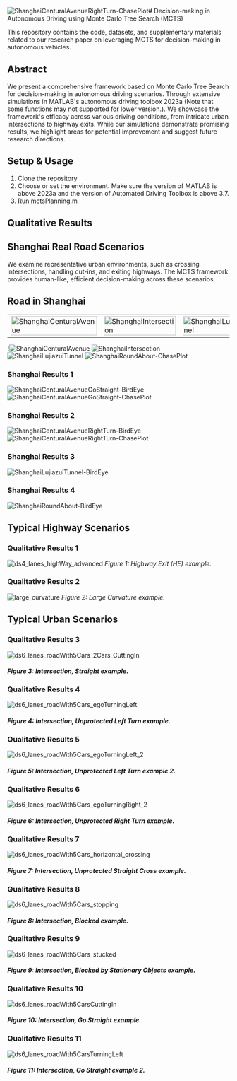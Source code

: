 ![ShanghaiCenturalAvenueRightTurn-ChasePlot](https://github.com/zhongshun/MCTS_for_Behavior_Planning/assets/14044932/f065cddf-2a65-4574-99b6-46569a9942b5)# Decision-making in Autonomous Driving using Monte Carlo Tree Search (MCTS)

This repository contains the code, datasets, and supplementary materials related to our research paper on leveraging MCTS for decision-making in autonomous vehicles. 

## Abstract

We present a comprehensive framework based on Monte Carlo Tree Search for decision-making in autonomous driving scenarios. Through extensive simulations in MATLAB's autonomous driving toolbox 2023a (Note that some functions may not supported for lower version.). We showcase the framework's efficacy across various driving conditions, from intricate urban intersections to highway exits. While our simulations demonstrate promising results, we highlight areas for potential improvement and suggest future research directions.

## Setup & Usage

1. Clone the repository
2. Choose or set the environment. Make sure the version of MATLAB is above 2023a and the version of Automated Driving Toolbox is above 3.7.
3. Run mctsPlanning.m

## Qualitative Results


##  Shanghai Real Road Scenarios
We examine representative urban environments, such as crossing intersections, handling cut-ins, and exiting highways. The MCTS framework provides human-like, efficient decision-making across these scenarios. 


## Road in Shanghai
<table>
  <tr>
    <td><img src="https://github.com/zhongshun/MCTS_for_Behavior_Planning/assets/14044932/83dd9359-907e-4bb6-aa78-44418a43dc49" alt="ShanghaiCenturalAvenue" width="100%"/></td>
    <td><img src="https://github.com/zhongshun/MCTS_for_Behavior_Planning/assets/14044932/ce8fe49c-74ca-403a-9819-9605335e1412" alt="ShanghaiIntersection" width="100%"/></td>
    <td><img src="https://github.com/zhongshun/MCTS_for_Behavior_Planning/assets/14044932/4b419c0f-5f5b-4bbd-83de-c18befa8b5d1" alt="ShanghaiLujiazuiTunnel" width="100%"/></td>
    <td><img src="https://github.com/zhongshun/MCTS_for_Behavior_Planning/assets/14044932/4b71eab5-08ce-4cfa-9587-a5bca752ba23" alt="ShanghaiLujiazuiTunnel" width="100%"/></td>
</table>


!![ShanghaiCenturalAvenue](https://github.com/zhongshun/MCTS_for_Behavior_Planning/assets/14044932/83dd9359-907e-4bb6-aa78-44418a43dc49)
![ShanghaiIntersection](https://github.com/zhongshun/MCTS_for_Behavior_Planning/assets/14044932/ce8fe49c-74ca-403a-9819-9605335e1412)
![ShanghaiLujiazuiTunnel](https://github.com/zhongshun/MCTS_for_Behavior_Planning/assets/14044932/4b419c0f-5f5b-4bbd-83de-c18befa8b5d1)
![ShanghaiRoundAbout-ChasePlot](https://github.com/zhongshun/MCTS_for_Behavior_Planning/assets/14044932/4b71eab5-08ce-4cfa-9587-a5bca752ba23)

<!--
<img src="https://github.com/zhongshun/MCTS_for_Behavior_Planning/assets/14044932/a7841a81-12d8-469b-b5a1-52c089a50d64" width="300" alt="Description of GIF">
_Figure 1: Shanghai Century Avenue._
-->

<!--![ShanghaiCenturalAvenueGoStraight-BirdEye](https://github.com/zhongshun/MCTS_for_Behavior_Planning/assets/14044932/e8ac453f-2995-4149-b5e7-26a657f290ee)-->
<!--![ShanghaiCenturalAvenueGoStraight-ChasePlot](https://github.com/zhongshun/MCTS_for_Behavior_Planning/assets/14044932/a7841a81-12d8-469b-b5a1-52c089a50d64)-->

### Shanghai Results 1
![ShanghaiCenturalAvenueGoStraight-BirdEye](https://github.com/zhongshun/MCTS_for_Behavior_Planning/assets/14044932/f39fd4e6-8a88-42dc-a896-6dad7084765c)
![ShanghaiCenturalAvenueGoStraight-ChasePlot](https://github.com/zhongshun/MCTS_for_Behavior_Planning/assets/14044932/05b413b6-b42b-4686-9ebc-001ba0a88ad9)


### Shanghai Results 2
![ShanghaiCenturalAvenueRightTurn-BirdEye](https://github.com/zhongshun/MCTS_for_Behavior_Planning/assets/14044932/8524e6b3-dd5b-430e-94a0-4d13e3839cea)
![ShanghaiCenturalAvenueRightTurn-ChasePlot](https://github.com/zhongshun/MCTS_for_Behavior_Planning/assets/14044932/4fcd2284-5c00-403a-b3ec-b0dd48a87711)

### Shanghai Results 3
![ShanghaiLujiazuiTunnel-BirdEye](https://github.com/zhongshun/MCTS_for_Behavior_Planning/assets/14044932/71c72961-972f-42e4-ad4a-779e679ae5a6)


### Shanghai Results 4
![ShanghaiRoundAbout-BirdEye](https://github.com/zhongshun/MCTS_for_Behavior_Planning/assets/14044932/581688f7-3c00-4485-86b7-b4c877c57e54)



##  Typical Highway Scenarios
 
### Qualitative Results 1
![ds4_lanes_highWay_advanced](https://github.com/zhongshun/MCTS_for_Behavior_Planning/assets/14044932/cb822561-bc23-4ace-8c89-3525fa4b9c68)
_Figure 1: Highway Exit (HE) example._

 
### Qualitative Results 2
![large_curvature](https://github.com/zhongshun/MCTS_for_Behavior_Planning/assets/14044932/b05f2430-7404-40a0-ae2e-2f172bc2ddd5)
_Figure 2: Large Curvature example._

##  Typical Urban Scenarios

 
### Qualitative Results 3
![ds6_lanes_roadWith5Cars_2Cars_CuttingIn](https://github.com/zhongshun/MCTS_for_Behavior_Planning/assets/14044932/ed08e5d3-db53-410c-9f08-d6a2746dac0f)
#### _Figure 3: Intersection, Straight example._
 
### Qualitative Results 4
![ds6_lanes_roadWith5Cars_egoTurningLeft](https://github.com/zhongshun/MCTS_for_Behavior_Planning/assets/14044932/18a29055-820c-48cc-8276-66854dd5b6a3)
#### _Figure 4: Intersection, Unprotected Left Turn example._

 
### Qualitative Results 5
![ds6_lanes_roadWith5Cars_egoTurningLeft_2](https://github.com/zhongshun/MCTS_for_Behavior_Planning/assets/14044932/6061074a-23c6-4cf0-9f1c-1d8580980a2d)
#### _Figure 5: Intersection, Unprotected Left Turn example 2._

 
### Qualitative Results 6
![ds6_lanes_roadWith5Cars_egoTurningRight_2](https://github.com/zhongshun/MCTS_for_Behavior_Planning/assets/14044932/999695b9-90c9-4db8-92bb-0239679cbd35)
#### _Figure 6: Intersection, Unprotected Right Turn example._
 
### Qualitative Results 7
![ds6_lanes_roadWith5Cars_horizontal_crossing](https://github.com/zhongshun/MCTS_for_Behavior_Planning/assets/14044932/23ce25f6-fecd-4872-91a0-a05a0851cb28)
#### _Figure 7: Intersection, Unprotected Straight Cross example._
 
### Qualitative Results 8
![ds6_lanes_roadWith5Cars_stopping](https://github.com/zhongshun/MCTS_for_Behavior_Planning/assets/14044932/2905e5ab-d3da-4bff-afed-3ca04cfdf802)
#### _Figure 8: Intersection, Blocked example._
 
### Qualitative Results 9
![ds6_lanes_roadWith5Cars_stucked](https://github.com/zhongshun/MCTS_for_Behavior_Planning/assets/14044932/38c22f47-42e7-4cc5-9a52-9dad6c68906c)
#### _Figure 9: Intersection, Blocked by Stationary Objects example._
 
### Qualitative Results 10
![ds6_lanes_roadWith5CarsCuttingIn](https://github.com/zhongshun/MCTS_for_Behavior_Planning/assets/14044932/dc96ed33-df67-476e-9ac4-8d6b1c2caabc)
#### _Figure 10: Intersection, Go Straight example._

 
### Qualitative Results 11
![ds6_lanes_roadWith5CarsTurningLeft](https://github.com/zhongshun/MCTS_for_Behavior_Planning/assets/14044932/528976bf-5494-4f5f-929a-8a0214f10c01)
#### _Figure 11: Intersection, Go Straight example 2._



